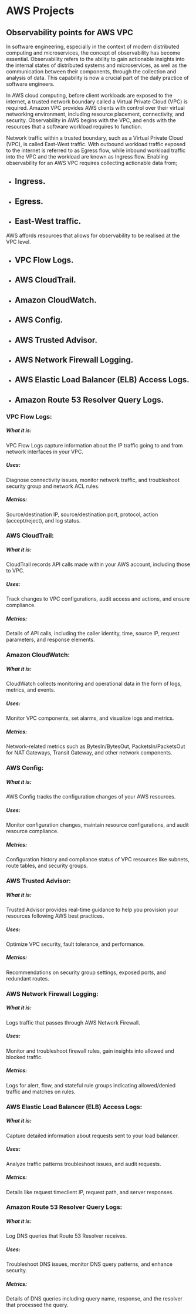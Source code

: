 # AWS Projects

## Observability points for AWS VPC

In software engineering, especially in the context of modern distributed computing and microservices, 
the concept of observability has become essential. Observability refers to the ability to gain actionable insights 
into the internal states of distributed systems and microservices, as well as the communication between their components, 
through the collection and analysis of data. This capability is now a crucial part of the daily practice of software engineers.

In AWS cloud computing, before client workloads are exposed to the internet, a trusted network boundary called a 
Virtual Private Cloud (VPC) is required. Amazon VPC provides AWS clients with control over their 
virtual networking environment, including resource placement, connectivity, and security. 
Observability in AWS begins with the VPC, and ends with the resources that a software workload requires to function.

Network traffic within a trusted boundary, such as a Virtual Private Cloud (VPC), is called East-West traffic. 
With outbound workload traffic exposed to the internet is referred to as Egress flow, while inbound workload traffic 
into the VPC and the workload are known as Ingress flow. Enabling observability for an AWS VPC requires collecting actionable data from; 

* ## Ingress.<br> 
* ## Egress.<br>
* ## East-West traffic.<br>

AWS affords resources that allows for observability to be realised at the VPC level.

* ## VPC Flow Logs.<br> 
* ## AWS CloudTrail.<br>
* ## Amazon CloudWatch.<br> 
* ## AWS Config.<br> 
* ## AWS Trusted Advisor.<br> 
* ## AWS Network Firewall Logging.<br> 
* ## AWS Elastic Load Balancer (ELB) Access Logs.<br> 
* ## Amazon Route 53 Resolver Query Logs.<br> 



### VPC Flow Logs:

##### What it is: 
VPC Flow Logs capture information about the IP traffic going to and from network interfaces in your VPC.

##### Uses: 
Diagnose connectivity issues, monitor network traffic, and troubleshoot security group and network ACL rules.

##### Metrics: 
Source/destination IP, source/destination port, protocol, action (accept/reject), and log status.

### AWS CloudTrail:

##### What it is: 
CloudTrail records API calls made within your AWS account, including those to VPC.
##### Uses: 
Track changes to VPC configurations, audit access and actions, and ensure compliance.
##### Metrics: 
Details of API calls, including the caller identity, time, source IP, request parameters, and response elements.

### Amazon CloudWatch:

##### What it is: 
CloudWatch collects monitoring and operational data in the form of logs, metrics, and events.
##### Uses: 
Monitor VPC components, set alarms, and visualize logs and metrics.
##### Metrics: 
Network-related metrics such as BytesIn/BytesOut, PacketsIn/PacketsOut for NAT Gateways, Transit Gateway, and other network components.

### AWS Config:

##### What it is: 
AWS Config tracks the configuration changes of your AWS resources.
##### Uses: 
Monitor configuration changes, maintain resource configurations, and audit resource compliance.
##### Metrics: 
Configuration history and compliance status of VPC resources like subnets, route tables, and security groups.

### AWS Trusted Advisor:

##### What it is: 
Trusted Advisor provides real-time guidance to help you provision your resources following AWS best practices.
##### Uses: 
Optimize VPC security, fault tolerance, and performance.
##### Metrics: 
Recommendations on security group settings, exposed ports, and redundant routes.

### AWS Network Firewall Logging:

##### What it is: 
Logs traffic that passes through AWS Network Firewall.
##### Uses: 
Monitor and troubleshoot firewall rules, gain insights into allowed and blocked traffic.
##### Metrics: 
Logs for alert, flow, and stateful rule groups indicating allowed/denied traffic and matches on rules.

### AWS Elastic Load Balancer (ELB) Access Logs:

##### What it is: 

Capture detailed information about requests sent to your load balancer.
##### Uses: 
Analyze traffic patterns troubleshoot issues, and audit requests.
##### Metrics: 
Details like request timeclient IP, request path, and server responses.

### Amazon Route 53 Resolver Query Logs:

##### What it is: 
Log DNS queries that Route 53 Resolver receives.
##### Uses: 
Troubleshoot DNS issues, monitor DNS query patterns, and enhance security.
##### Metrics: 
Details of DNS queries including query name, response, and the resolver that processed the query.
